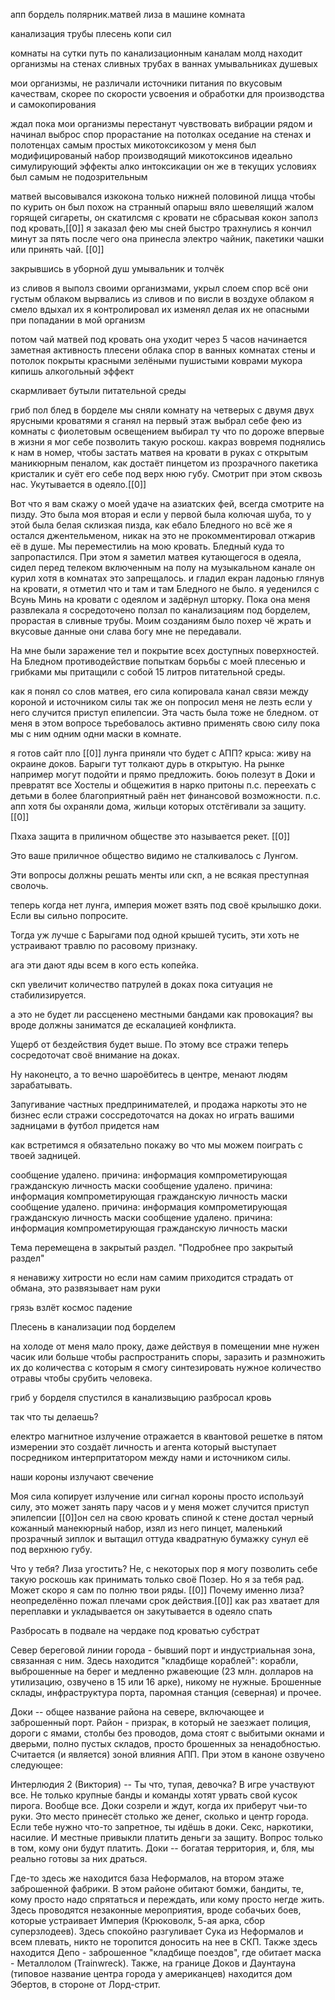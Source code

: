 
апп бордель полярник.матвей
лиза в машине комната

канализация трубы плесень копи сил

комнаты на сутки
путь по канализационным каналам молд находит организмы на стенах сливных трубах в ваннах умывальниках душевых 

мои организмы, не различали источники питания по вкусовым качествам, скорее по скорости усвоения и обработки для производства и самокопирования

ждал пока мои организмы перестанут чувствовать вибрации рядом и начинал выброс спор прорастание на потолках оседание на стенах и полотенцах самым простых микотоксикозом у меня был модифицированый набор производящий микотоксинов идеально симулирующий эффекты алко интоксикации он же в текущих условиях был самым не подозрительным

матвей высовывался изкокона только нижней половиной лицца чтобы по курить он был похож на странный опарыш вяло шевелящий жалом горящей сигареты, он скатилсмя с кровати не сбрасывая кокон заполз под кровать,[[0]]
я заказал фею мы сней быстро трахнулись я кончил минут за пять после чего она принесла электро чайник, пакетики чашки или принять чай.
[[0]]

закрывшись в уборной  душ умывальник и толчёк

из сливов я выполз своими организмами, укрыл слоем спор всё они густым облаком вырвались из сливов и по висли в воздухе облаком я смело вдыхал их я контролировал их изменял делая их не опасными при попадании в мой организм

потом чай матвей под кровать она уходит через 5 часов начинается заметная активность плесени облака спор в ванных комнатах стены и потолок покрыты красными зелёными пушистыми коврами мукора кипишь алкогольный эффект




























скармливает бутыли питательной среды
















гриб пол блед в борделе мы сняли комнату на четверых с двумя двух ярусными кроватями
я сганял на первый этаж выбрал себе фею из комнаты с фиолетовым освещением выбирал ту что по дороже впервые в жизни я мог себе позволить такую роскош.
какраз вовремя поднялись к нам в номер, 
чтобы застать матвея на кровати в руках с открытым маникюрным пеналом, как достаёт пинцетом из прозрачного пакетика кристалик и суёт его себе под верх нюю губу. Смотрит при этом сквозь нас. Укутывается в одеяло.[[0]]

Вот что я вам скажу о моей удаче на азиатских фей, всегда смотрите на пизду. Это была моя вторая и если у первой была колючая шуба, то у этой была белая склизкая пизда, как ебало Бледного
но всё же я остался джентельменом, никак на это не прокомментировал отжарив её в душе. Мы переместилиь на мою кровать. Бледный куда то запропастился.
При этом я заметил матвея кутающегося в одеяла, сидел перед телеком включенным на полу на музыкальном канале он курил хотя в комнатах это запрещалось.
 и гладил екран ладонью
 глянув на кровати, я отметил что и там и там Бледного не было.
 я уеденился с Всунь Минь на кровати с одеялом и задёрнул шторку. Пока она меня развлекала я сосредоточено ползал по канализациям под борделем, прорастая в сливные трубы. Моим созданиям было похер чё жрать и вкусовые данные они слава богу мне не передавали.

 На мне были заражение тел и покрытие всех доступных поверхностей. На Бледном противодействие попыткам борьбы с моей плесенью и грибками мы притащили с собой 15 литров питательной среды.

 как я понял со слов матвея, его сила
 копировала канал связи между короной и источником силы так же он попросил меня не лезть если у него случится приступ епилепсии. Эта часть была тоже не бледном. 
 от меня в этом вопросе тьребовалось активно применять свою силу пока мы с ним одним одни маски в комнате.

 я готов сайт пло [[0]]
 лунга приняли что будет с АПП?
 крыса: живу на окраине доков. Барыги тут толкают дурь в открытую. На рынке например могут подойти и прямо предложить.
 боюь полезут в Доки и превратят все Хостелы и общежития в нарко притоны
 п.с. переехать с детьми в более благоприятный раён нет финансовой возможности.
п.с. апп хотя бы охраняли дома, жильци которых отстёгивали за защиту.
[[0]]

Пхаха защита в приличном обществе это называется рекет.
[[0]]

Это ваше приличное общество видимо не сталкивалось с Лунгом.

Эти вопросы должны решать менты или скп, а не всякая преступная сволочь.

теперь когда нет лунга, империя может взять под своё крылышко доки. Если вы сильно попросите. 

Тогда уж лучше с Барыгами под одной крышей тусить, эти хоть не устраивают травлю по расовому признаку.

ага эти дают яды всем в кого есть копейка.

скп увеличит количество патрулей в доках пока ситуация не стабилизируется.

а это не будет ли рассценено местными бандами как провокация? вы вроде должны заниматся де ескалацией конфликта.

Ущерб от бездействия будет выше. По этому все стражи теперь сосредоточат своё внимание на доках.

Ну наконецто, а то вечно шароёбитесь в центре, менают людям зарабатывать.

Запугивание частных предпринимателей, и продажа наркоты это не бизнес если стражи соссредоточатся на доках но играть вашими задницами в футбол придется нам

как встретимся я обязательно покажу во что мы можем поиграть с твоей задницей.

сообщение удалено. причина: информация компрометирующая гражданскую личность маски
сообщение удалено. причина: информация компрометирующая гражданскую личность маски
сообщение удалено. причина: информация компрометирующая гражданскую личность маски
сообщение удалено. причина: информация компрометирующая гражданскую личность маски

 Тема перемещена в закрытый раздел. "Подробнее про закрытый раздел"


я ненавижу хитрости но если нам самим приходится страдать от обмана, это развязывает нам руки

грязь взлёт космос падение




Плесень в канализации под борделем 

на холоде от меня мало проку, даже действуя в помещении мне нужен часик или больше чтобы распространить споры, заразить и размножить их до количества с которым я смогу синтезировать нужное количество отравы чтобы срубить человека.

гриб у борделя спустился в канализвыцию разбросал кровь


так что ты делаешь?

електро магнитное излучение отражается в квантовой решетке в пятом измерении это создаёт личность и агента который выступает посредником интерпритатором между нами и источником силы.

наши короны излучают свечение

Моя сила копирует излучение или сигнал короны
просто используй силу, это может занять пару часов и у меня может случится приступ эпилепсии 
[[0]]он сел на свою кровать спиной к стене достал черный кожанный манекюрный набор, изял из него пинцет, маленький прозрачный зиплок и вытащил оттуда квадратную бумажку сунул её под верхнюю губу.

Что у тебя? 
Лиза угостить? Не, с некоторых пор я могу позволить себе такую роскошь как принимать только своё 
Позер. Но я за тебя рад. Может скоро я сам по полню твои ряды. [[0]]
Почему именно лиза? 
неопределённо пожал плечами
срок действия.[[0]]
как раз хватает для переплавки и укладывается он закутывается в одеяло спать
























Разбросать в подвале на чердаке под кроватью субстрат



























Север береговой линии города - бывший порт и индустриальная зона, связанная с ним. Здесь находится "кладбище кораблей": корабли, выброшенные на берег и медленно ржавеющие (23 млн. долларов на утилизацию, озвучено в 15 или 16 арке), никому не нужные. Брошенные склады, инфраструктура порта, паромная станция (северная) и прочее.

Доки -- общее название района на севере, включающее и заброшенный порт. Район - призрак, в который не заезжает полиция, дороги с ямами, столбы без проводов, дома стоят с выбитыми окнами и дверьми, полно пустых складов, просто брошенных за ненадобностью. Считается (и является) зоной влияния АПП.
   При этом в каноне озвучено следующее:
  
   Интерлюдия 2 (Виктория)
  -- Ты что, тупая, девочка? В игре участвуют все. Не только крупные банды и команды хотят урвать свой кусок пирога. Вообще все. Доки созрели и ждут, когда их приберут чьи-то руки. Это место принесёт столько же денег, сколько и центр города. Если тебе нужно что-то запретное, ты идёшь в доки. Секс, наркотики, насилие. И местные привыкли платить деньги за защиту. Вопрос только в том, кому они будут платить. Доки -- богатая территория, и, бля, мы реально готовы за них драться.
  
   Где-то здесь же находится база Неформалов, на втором этаже заброшенной фабрики.
   В этом районе обитают бомжи, бандиты, те, кому просто надо спрятаться и переждать, или кому просто негде жить. Здесь проводятся незаконные мероприятия, вроде собачьих боев, которые устраивает Империя (Крюковолк, 5-ая арка, сбор суперзлодеев). Здесь спокойно разгуливает Сука из Неформалов и всем плевать, никто не торопится доносить на нее в СКП. Также здесь находится Депо - заброшенное "кладбище поездов", где обитает маска - Металлолом (Trainwreck). Также, на границе Доков и Даунтауна (типовое название центра города у американцев) находится дом Эбертов, в стороне от Лорд-стрит.
  

















